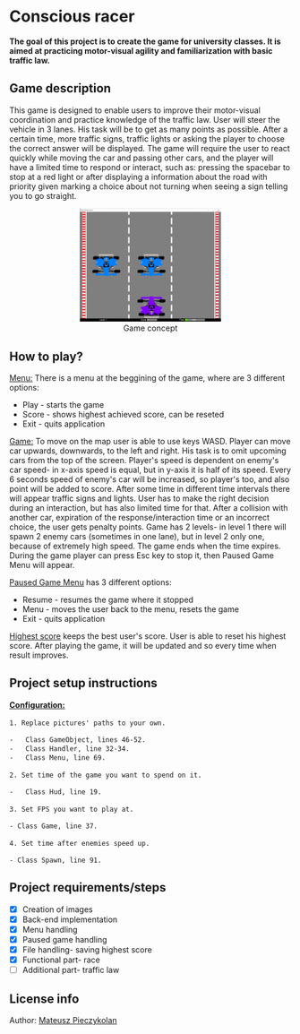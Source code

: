 # Conscious racer
<b>The goal of this project is to create the game for university classes. It is aimed at practicing motor-visual agility and familiarization with basic traffic law.</b>

## Game description
This game is designed to enable users to improve their motor-visual coordination and practice knowledge of the traffic law. 
User will steer the vehicle in 3 lanes. His task will be to get as many points as possible.
After a certain time, more traffic signs, traffic lights or asking the player to choose the correct answer will be displayed.
The game will require the user to react quickly while moving the car and passing other cars, and the player will have a limited time to respond or interact, such as:
pressing the spacebar to stop at a red light or after displaying a information about the road with priority given
marking a choice about not turning when seeing a sign telling you to go straight.

<p align="center">
<img src=https://github.com/pejczykjr/Conscious_racer/blob/master/Pictures/Cars%20and%20light/game%20concept.png width=50% height=50%/> <br>Game concept </p>

## How to play?
<ins>Menu:</ins> There is a menu at the beggining of the game, where are 3 different options:    
-   Play - starts the game
-   Score - shows highest achieved score, can be reseted
-   Exit - quits application

<ins>Game:</ins> To move on the map user is able to use keys WASD. Player can move car upwards, downwards, to the left and right. His task is to omit upcoming cars from the top of the screen. Player's speed is dependent on enemy's car speed- in x-axis speed is equal, but in y-axis it is half of its speed. Every 6 seconds speed of enemy's car will be increased, so player's too, and also point will be added to score. After some time in different time intervals there will appear traffic signs and lights. User has to make the right decision during an interaction, but has also limited time for that. After a collision with another car, expiration of the response/interaction time or an incorrect choice, the user gets penalty points. Game has 2 levels- in level 1 there will spawn 2 enemy cars (sometimes in one lane), but in level 2 only one, because of extremely high speed. The game ends when the time expires. During the game player can press Esc key to stop it, then Paused Game Menu will appear.  

<ins>Paused Game Menu</ins> has 3 different options: 
-   Resume - resumes the game where it stopped  
-   Menu - moves the user back to the menu, resets the game
-   Exit - quits application    

<ins>Highest score</ins> keeps the best user's score. User is able to reset his highest score. After playing the game, it will be updated and so every time when result improves.

## Project setup instructions
<b><ins>Configuration:</ins></b>    

`1. Replace pictures' paths to your own.`

    -   Class GameObject, lines 46-52.
    -   Class Handler, line 32-34. 
    -   Class Menu, line 69.

`2. Set time of the game you want to spend on it.`

    -   Class Hud, line 19.

`3. Set FPS you want to play at.`

    - Class Game, line 37.

`4. Set time after enemies speed up.`  

    - Class Spawn, line 91.

## Project requirements/steps
- [x] Creation of images
- [x] Back-end implementation
- [x] Menu handling
- [x] Paused game handling
- [x] File handling- saving highest score
- [x] Functional part- race
- [ ] Additional part- traffic law

## License info
Author: [Mateusz Pieczykolan](https://github.com/pejczykjr)
